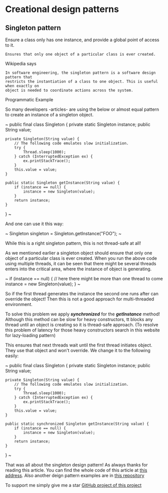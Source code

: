 # Creational design patterns
## Singleton pattern

Ensure a class only has one instance, and provide a global point of access to it.

```
Ensures that only one object of a particular class is ever created.
```

Wikipedia says

```
In software engineering, the singleton pattern is a software design pattern that 
restricts the instantiation of a class to one object. This is useful when exactly on
object is needed to coordinate actions across the system.
```

Programmatic Example

So many developers -articles- are using the below or almost equal pattern to create an instance of a singleton object. 
 
~
public final class Singleton {
    private static Singleton instance;
    public String value;

    private Singleton(String value) {
        // The following code emulates slow initialization.
        try {
            Thread.sleep(1000);
        } catch (InterruptedException ex) {
            ex.printStackTrace();
        }
        this.value = value;
    }

    public static Singleton getInstance(String value) {
        if (instance == null) {
            instance = new Singleton(value);
        }
        return instance;
    }
}
~

And one can use it this way:

~
    Singleton singleton = Singleton.getInstance("FOO");
~

While this is a right singleton pattern, this is not thread-safe at all!  

As we mentioned earlier a singleton object should ensure that only one object of a particular class is ever created.
When you run the above code using multiple threads, it can be seen that there might be several threads 
enters into the critical area, where the instance of object is generating.


~
if (instance == null) {
        // here there might be more than one thread to come
    instance = new Singleton(value);
}
~

So if the first thread generates the instance the second one runs after can override the object!
Then this is not a good approach for multi-threaded environment.

To solve this problem we apply ***synchronized*** for the ***getInstance*** method! Although this method can be slow
for heavy constructors, tt blocks any thread until an object is creating so it is thread-safe approach. 
(To resolve this problem of latency for those heavy constructors search in this website for lazy-loading pattern)

This ensures that next threads wait until the first thread initiates object. They use that object and won't override. 
We change it to the following easily:

~
public final class Singleton {
    private static Singleton instance;
    public String value;

    private Singleton(String value) {
        // The following code emulates slow initialization.
        try {
            Thread.sleep(1000);
        } catch (InterruptedException ex) {
            ex.printStackTrace();
        }
        this.value = value;
    }

    public static synchronized Singleton getInstance(String value) {
        if (instance == null) {
            instance = new Singleton(value);
        }
        return instance;
    }
}
~


That was all about the singleton design pattern! As always thanks for reading this article.
You can find the whole code of this article at [this address](https://github.com/metao1/design-patterns/tree/master/src/main/java/com/metao/dp/singleton).
Also another deign pattern examples are in [this repository](https://github.com/metao1)

To support me simply give me a star [GitHub project of this project](https://github.com/metao1/design-patterns)

